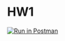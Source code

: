 # HW1

[![Run in Postman](https://run.pstmn.io/button.svg)](https://app.getpostman.com/run-collection/12dae761857578884580)